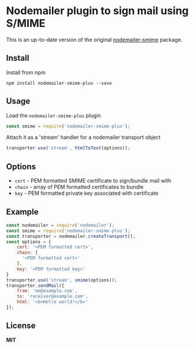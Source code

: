 # Nodemailer plugin to sign mail using S/MIME

This is an up-to-date version of the original [nodemailer-smime](https://github.com/gazoakley/nodemailer-smime)
package.

## Install

Install from npm

    npm install nodemailer-smime-plus --save

## Usage

Load the `nodemailer-smime-plus` plugin

```javascript
const smime = require('nodemailer-smime-plus');
```

Attach it as a 'stream' handler for a nodemailer transport object

```javascript
transporter.use('stream', htmlToText(options));
```

## Options

  * `cert` - PEM formatted SMIME certificate to sign/bundle mail with
  * `chain` - array of PEM formatted certificates to bundle
  * `key` - PEM formatted private key associated with certificate

## Example

```javascript
const nodemailer = require('nodemailer');
const smime = require('nodemailer-smime-plus');
const transporter = nodemailer.createTransport();
const options = {
    cert: '<PEM formatted cert>',
    chain: [
      '<PEM formatted cert>'
    ],
    key: '<PEM formatted key>'
}
transporter.use('stream', smime(options));
transporter.sendMail({
    from: 'me@example.com',
    to: 'receiver@example.com',
    html: '<b>Hello world!</b>'
});
```

## License

**MIT**
